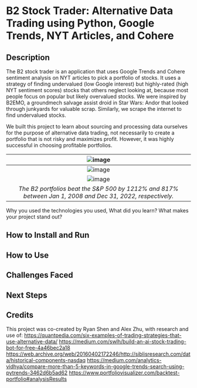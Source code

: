 # B2 Stock Trader: Alternative Data Trading using Python, Google Trends, NYT Articles, and Cohere

## Description
The B2 stock trader is an application that uses Google Trends and Cohere sentiment analysis on NYT articles to pick a portfolio of stocks. It uses a strategy of finding undervalued (low Google interest) but highly-rated (high NYT sentiment scores) stocks that others neglect looking at, because most people focus on popular but likely overvalued stocks. We were inspired by B2EMO, a groundmech salvage assist droid in Star Wars: Andor that looked through junkyards for valuable scrap. Similarly, we scrape the internet to find undervalued stocks.

We built this project to learn about sourcing and processing data ourselves for the purpose of alternative data trading, not necessarily to create a portfolio that is not risky and maximizes profit. However, it was highly successful in choosing profitable portfolios.

| ![image](https://user-images.githubusercontent.com/87958079/211218481-c3b136f9-3788-4bc7-a046-4bbe5a443c8c.png) |
|:--:| 
| ![image](https://user-images.githubusercontent.com/87958079/211218228-f35831f5-569a-48e0-bb28-bd4338d0f14e.png) |
| ![image](https://user-images.githubusercontent.com/87958079/211218549-5efe465e-63db-454d-8b48-c70afbcc5a72.png) |
| *The B2 portfolios beat the S&P 500 by 1212% and 817% between Jan 1, 2008 and Dec 31, 2022, respectively.* |

Why you used the technologies you used,
What did you learn?
What makes your project stand out?

## How to Install and Run

## How to Use

## Challenges Faced

## Next Steps

## Credits
This project was co-created by Ryan Shen and Alex Zhu, with research and use of:
https://quantpedia.com/six-examples-of-trading-strategies-that-use-alternative-data/
https://medium.com/swlh/build-an-ai-stock-trading-bot-for-free-4a46bec2a18
https://web.archive.org/web/20160402172246/http://siblisresearch.com/data/historical-components-nasdaq 
https://medium.com/analytics-vidhya/compare-more-than-5-keywords-in-google-trends-search-using-pytrends-3462d6b5ad62
https://www.portfoliovisualizer.com/backtest-portfolio#analysisResults
